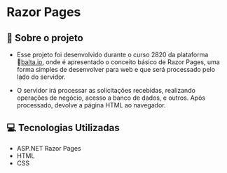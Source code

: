 # Razor Pages

## 📃 Sobre o projeto

- Esse projeto foi desenvolvido durante o curso 2820 da plataforma 🔗[balta.io](https://balta.io), onde é apresentado o conceito básico de Razor Pages, uma forma simples de desenvolver para web e que será processado pelo lado do servidor.

- O servidor irá processar as solicitações recebidas, realizando operações de negócio, acesso a banco de dados, e outros. Após processado, devolve a página HTML ao navegador.

## 💻 Tecnologias Utilizadas
- ASP.NET Razor Pages
- HTML
- CSS